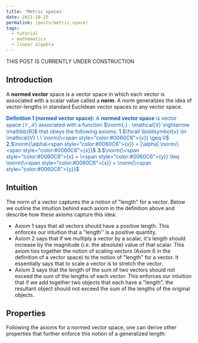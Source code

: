 ```yaml
---
title: 'Metric spaces'
date: 2021-10-25
permalink: /posts/metric_space/
tags:
  - tutorial
  - mathematics
  - linear algebra
---
```


THIS POST IS CURRENTLY UNDER CONSTRUCTION

Introduction
------------

A **normed vector** space is a vector space in which each vector is associated with a scalar value called a **norm**.  A norm generalizes the idea of vector-lengths in standard Euclidean vector spaces to any vector space.  

<span style="color:#0060C6">**Definition 1 (normed vector space):** A **normed vector space** is vector space $(\mathcal{V}, \mathcal{F})$ associated with a function $\norm{.} : \mathcal{V} \rightarrow \mathbb{R}$ that obeys the following axioms:</span>
1.<span style="color:#0060C6">$\forall \boldsymbol{v} \in \mathcal{V} \ \ \norm{\<span style="color:#0060C6">{v}} \geq 0$</span>
2.<span style="color:#0060C6">$\norm{\alpha\<span style="color:#0060C6">{x}} = |\alpha| \norm{\<span style="color:#0060C6">{x}}$</span>
3.<span style="color:#0060C6">$\norm{\<span style="color:#0060C6">{x} + \<span style="color:#0060C6">{y}} \leq \norm{\<span style="color:#0060C6">{x}} + \norm{\<span style="color:#0060C6">{y}}$</span> 

Intuition
---------

The norm of a vector captures the a notion of "length" for a vector.  Below we outline the intuition behind each axiom in the definition above and describe how these axioms capture this idea:

* Axiom 1 says that all vectors should have a positive length.  This enforces our intuition that a "length'' is a positive quantity.
* Axiom 2 says that if we multiply a vector by a scalar, it's length should increase by the magnitude (i.e. the absolute) value of that scalar. This axiom ties together the notion of scaling vectors (Axiom 6 in the definition of a vector space) to the notion of "length" for a vector.  It essentially says that to scale a vector is to stretch the vector.
* Axiom 3 says that the length of the sum of two vectors should not exceed the sum of the lengths of each vector.  This enforces our intuition that if we add together two objects that each have a "length", the resultant object should not exceed the sum of the lengths of the original objects.

Properties
----------

Following the axioms for a normed vector space, one can derive other properties that further enforce this notion of a generalized length:



